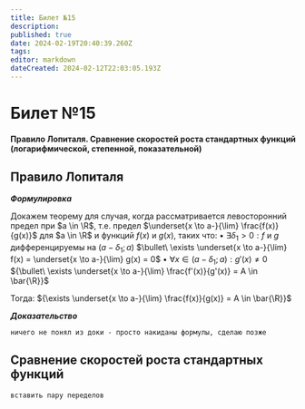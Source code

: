 ```yaml
---
title: Билет №15
description: 
published: true
date: 2024-02-19T20:40:39.260Z
tags: 
editor: markdown
dateCreated: 2024-02-12T22:03:05.193Z
---
```


# Билет №15
#### Правило Лопиталя. Сравнение скоростей роста стандартных функций (логарифмической, степенной, показательной)

## Правило Лопиталя

***Формулировка***

Докажем теорему для случая, когда рассматривается левосторонний предел при $a \in \R$, т.е. предел $\underset{x \to a-}{\lim} \frac{f(x)}{g(x)}$ для $a \in \R$ и функций $f(x)$ и $g(x)$, таких что:
$\bullet\ \exists \delta_1 > 0: f$ и $g$ дифференцируемы на $(a - \delta_1; a)$
$\bullet\ \exists \underset{x \to a-}{\lim} f(x) = \underset{x \to a-}{\lim} g(x) = 0$
$\bullet\ \forall x \in (a - \delta_1; a): g'(x) \ne 0$
${\bullet\ \exists \underset{x \to a-}{\lim} \frac{f'(x)}{g'(x)} = A \in \bar{\R}}$

Тогда: ${\exists \underset{x \to a-}{\lim} \frac{f(x)}{g(x)} = A \in \bar{\R}}$

***Доказательство***

`ничего не понял из доки - просто накиданы формулы, сделаю позже`

## Сравнение скоростей роста стандартных функций

`вставить пару переделов`